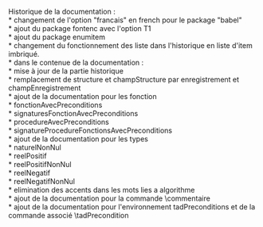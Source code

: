 Historique de la documentation :  
    * changement de l'option "francais" en french pour le package "babel"  
    * ajout du package fontenc avec l'option T1  
    * ajout du package enumitem  
    * changement du fonctionnement des liste dans l'historique en liste d'item imbriqué.  
    * dans le contenue de la documentation :  
        * mise à jour de la partie historique  
        * remplacement de structure et champStructure par enregistrement et champEnregistrement  
        * ajout de la documentation pour les fonction  
            * fonctionAvecPreconditions  
            * signaturesFonctionAvecPreconditions  
            * procedureAvecPreconditions  
            * signatureProcedureFonctionsAvecPreconditions  
        * ajout de la documentation pour les types  
            * naturelNonNul  
            * reelPositif  
            * reelPositifNonNul  
            * reelNegatif  
            * reelNegatifNonNul  
        * elimination des accents dans les mots lies a algorithme  
        * ajout de la documentation pour la commande \commentaire  
        * ajout de la documentation pour l'environnement tadPreconditions et de la commande associé \tadPrecondition